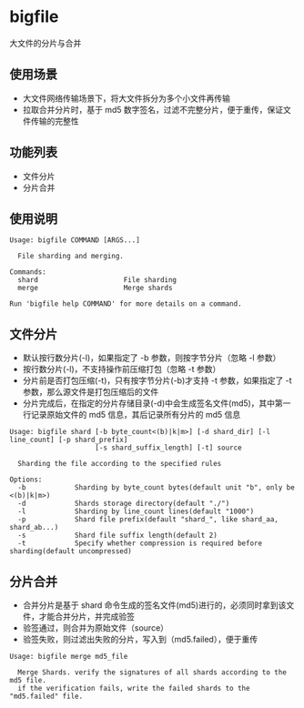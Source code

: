 # bigfile
大文件的分片与合并

## 使用场景
- 大文件网络传输场景下，将大文件拆分为多个小文件再传输
- 拉取合并分片时，基于 md5 数字签名，过滤不完整分片，便于重传，保证文件传输的完整性

## 功能列表
- 文件分片
- 分片合并

## 使用说明
```shell
Usage: bigfile COMMAND [ARGS...]

  File sharding and merging.

Commands:
  shard                     File sharding
  merge                     Merge shards

Run 'bigfile help COMMAND' for more details on a command.
```

## 文件分片
- 默认按行数分片(-l)，如果指定了 -b 参数，则按字节分片（忽略 -l 参数）
- 按行数分片(-l)，不支持操作前压缩打包（忽略 -t 参数）
- 分片前是否打包压缩(-t)，只有按字节分片(-b)才支持 -t 参数，如果指定了 -t 参数，那么源文件是打包压缩后的文件
- 分片完成后，在指定的分片存储目录(-d)中会生成签名文件(md5)，其中第一行记录原始文件的 md5 信息，其后记录所有分片的 md5 信息
```shell
Usage: bigfile shard [-b byte_count<(b)|k|m>] [-d shard_dir] [-l line_count] [-p shard_prefix]
                     [-s shard_suffix_length] [-t] source

  Sharding the file according to the specified rules

Options:
  -b            Sharding by byte_count bytes(default unit "b", only be <(b)|k|m>)
  -d            Shards storage directory(default "./")
  -l            Sharding by line_count lines(default "1000")
  -p            Shard file prefix(default "shard_", like shard_aa, shard_ab...)
  -s            Shard file suffix length(default 2)
  -t            Specify whether compression is required before sharding(default uncompressed)
```

## 分片合并
- 合并分片是基于 shard 命令生成的签名文件(md5)进行的，必须同时拿到该文件，才能合并分片，并完成验签
- 验签通过，则合并为原始文件（source）
- 验签失败，则过滤出失败的分片，写入到（md5.failed），便于重传
```shell
Usage: bigfile merge md5_file

  Merge Shards. verify the signatures of all shards according to the md5 file.
  if the verification fails, write the failed shards to the "md5.failed" file.

```